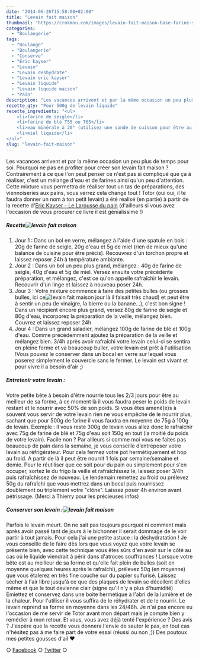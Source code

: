 ```yaml
---
date: "2014-06-26T15:58:00+02:00"
title: "Levain fait maison"
thumbnail: "https://crokmou.com/images/levain-fait-maison-base-farine-seigle.jpg"
categories:
  - "Boulangerie"
tags:
  - "Boulange"
  - "Boulangerie"
  - "Conserve"
  - "Eric kayser"
  - "Levain"
  - "Levain deshydrate"
  - "Levain eric kayser"
  - "Levain liquide"
  - "Levain liquide maison"
  - "Pain"
description: "Les vacances arrivent et par la même occasion un peu plus de temps pour soi. Pourquoi ne pas en profiter pour créer son levain fait maison ?"
recette_qty: "Pour 500g de levain liquide"
recette_ingredients: "<ul>
	<li>farine de seigle</li>
	<li>farine de blé T55 ou T65</li>
	<li>eau minérale à 20° (utilisez une sonde de cuisson pour être au plus juste)</li>
	<li>miel liquide</li>
</ul>"
slug: "levain-fait-maison"
---
```


Les vacances arrivent et par la même occasion un peu plus de temps pour soi. Pourquoi ne pas en profiter pour créer son levain fait maison ? Contrairement à ce que l'on peut penser ce n'est pas si compliqué que ça à réaliser, c'est un mélange d'eau et de farines ainsi qu'un peu d'attention. Cette mixture vous permettra de réaliser tout un tas de préparations, des viennoiseries aux pains, vous verrez cela change tout ! Totor (oui oui, il te faudra donner un nom à ton petit levain) a été réalisé (en partie) à partir de la recette d'[Eric Kayser - Le Larousse du pain](http://cuisine.larousse.fr/livres-de-cuisine/9782035884459) (d'ailleurs si vous avez l'occasion de vous procurer ce livre il est génialissime !)

##### Recette![levain fait maison](https://crokmou.com/images/photo-1.jpg)

1.  Jour 1 : Dans un bol en verre, mélangez à l'aide d'une spatule en bois : 20g de farine de seigle, 20g d'eau et 5g de miel (rien de mieux qu'une balance de cuisine pour être précis). Recouvrez d'un torchon propre et laissez reposer 24h à température ambiante.
2.  Jour 2 : Dans un bol un peu plus grand, mélangez : 40g de farine de seigle, 40g d'eau et 5g de miel. Versez ensuite votre précédente préparation, et mélangez, c'est ce qu'on appelle rafraîchir le levain. Recouvrir d'un linge et laissez à nouveau poser 24h.
3.  Jour 3 : Votre mixture commence à faire des petites bulles (ou grosses bulles, ici ce![levain fait maison](https://crokmou.com/images/photo-2.jpg) jour là il faisait très chaud) et peut être à sentir un peu (le vinaigre, la bierre ou la banane...), c'est bon signe ! Dans un récipient encore plus grand, versez 80g de farine de seigle et 80g d'eau, incorporez la préparation de la veille, mélangez bien. Couvrez et laissez reposer 24h
4.  Jour 4 : Dans un grand saladier, mélangez 100g de farine de blé et 100g d'eau. Comme précédemment ajoutez la préparation de la veille et mélangez bien. 3/4h après avoir rafraîchi votre levain celui-ci se sentira en pleine forme et va beaucoup buller, votre levain est prêt à l'utilisation !Vous pouvez le conserver dans un bocal en verre sur lequel vous poserez simplement le couvercle sans le fermer. Le levain est vivant et pour vivre il a besoin d'air ;)

##### Entretenir votre levain :

Votre petite bête à besoin d'être nourrie tous les 2/3 jours pour être au meilleur de sa forme, à ce moment là il vous faudra peser le poids de levain restant et le nourrir avec 50% de son poids. Si vous êtes amené(e)s à souvent vous servir de votre levain rien ne vous empêche de le nourrir plus, sachant que pour 500g de farine il vous faudra en moyenne de 75g à 100g de levain. Exemple : Il vous reste 300g de levain vous allez donc le rafraîchir avec 75g de farine de blé et 75g d'eau soit 150g en tout (la moitié du poids de votre levain). Facile non ? Par ailleurs si comme moi vous ne faites pas beaucoup de pain dans la semaine, je vous conseille d’entreposer votre levain au réfrigérateur. Pour cela fermez votre pot hermétiquement et hop au froid. A partir de là il peut être nourrit 1 fois par semaine/semaine et demie. Pour le réutiliser que ce soit pour du pain ou simplement pour s'en occuper, sortez le du frigo la veille et rafraîchissez le, laissez poser 3/4h puis rafraîchissez de nouveau. Le lendemain remettez au froid ou prélevez 50g du rafraîchi que vous mettrez dans un bocal puis nourrissez doublement ou triplement votre "clône". Laissez poser 4h environ avant pétrissage. (Merci à Thierry pour les précieuses infos)

##### Conserver son levain :![levain fait maison](https://crokmou.com/images/levain-fait-maison-base-farine-seigle-1.jpg)

Parfois le levain meurt. On ne sait pas toujours pourquoi ni comment mais après avoir passé tant de jours à le bichonner il serait dommage de le voir partir à tout jamais. Pour cela j'ai une petite astuce : la déshydratation ! Je vous conseille de le faire dès lors que vous voyez que votre levain se présente bien, avec cette technique vous êtes sûrs d'en avoir sur le côté au cas où le liquide viendrait à périr dans d'atroces souffrances ! Lorsque votre bête est au meilleur de sa forme et qu'elle fait plein de bulles (soit en moyenne quelques heures après le rafraîchi), prélevez 50g (en moyenne) que vous étalerez en très fine couche sur du papier sulfurisé. Laissez sécher à l'air libre jusqu'à ce que des plaques de levain se décollent d'elles même et que le tout devienne clair (signe qu'il n'y a plus d'humidité) Émiettez et conservez dans une boite hermétique à l'abri de la lumière et de la chaleur. Pour l'utiliser il vous suffira de le réhydrater et de le nourrir. Le levain reprend sa forme en moyenne dans les 24/48h. Je n'ai pas encore eu l'occasion de me servir de Totor avant mon départ mais je compte bien y remédier à mon retour. Et vous, vous avez déjà tenté l'expérience ? Des avis ? J'espère que la recette vous donnera l'envie de sauter le pas, en tout cas n'hésitez pas à me faire part de votre essai (réussi ou non ;)) Des poutoux mes petites gousses d'ail ❤

○ [Facebook](https://www.facebook.com/crokmou.blog) ○ [Twitter](https://twitter.com/Crokmou) ○